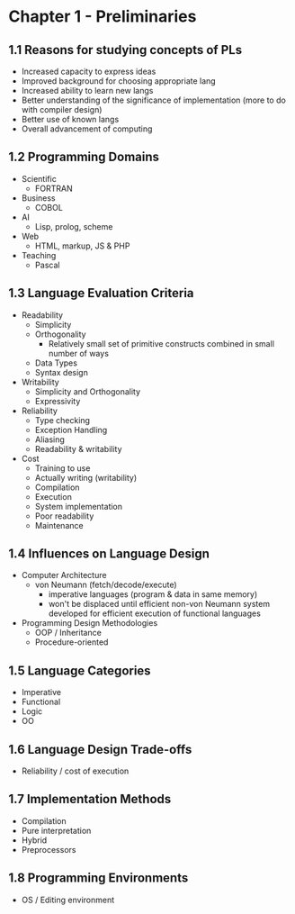 # Chapter 1 - Preliminaries

## 1.1 Reasons for studying concepts of PLs
- Increased capacity to express ideas
- Improved background for choosing appropriate lang
- Increased ability to learn new langs
- Better understanding of the significance of implementation (more to do with compiler design)
- Better use of known langs
- Overall advancement of computing

## 1.2 Programming Domains
- Scientific
    - FORTRAN
- Business
    - COBOL
- AI
    - Lisp, prolog, scheme
- Web
    - HTML, markup, JS & PHP
- Teaching
    - Pascal

## 1.3 Language Evaluation Criteria
- Readability
    - Simplicity
    - Orthogonality
        - Relatively small set of primitive constructs combined in small number of ways
    - Data Types
    - Syntax design
- Writability
    - Simplicity and Orthogonality
    - Expressivity
- Reliability
    - Type checking
    - Exception Handling
    - Aliasing
    - Readability & writability
- Cost
    - Training to use
    - Actually writing (writability)
    - Compilation
    - Execution
    - System implementation
    - Poor readability
    - Maintenance

## 1.4 Influences on Language Design
- Computer Architecture
    - von Neumann (fetch/decode/execute)
        - imperative languages (program & data in same memory)
        - won't be displaced until efficient non-von Neumann system developed for efficient execution of functional languages
- Programming Design Methodologies
    - OOP / Inheritance
    - Procedure-oriented

## 1.5 Language Categories
- Imperative
- Functional
- Logic
- OO

## 1.6 Language Design Trade-offs
- Reliability / cost of execution

## 1.7 Implementation Methods
- Compilation
- Pure interpretation
- Hybrid
- Preprocessors

## 1.8 Programming Environments
- OS / Editing environment 
